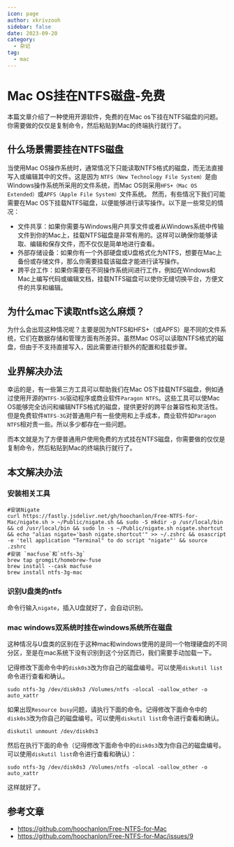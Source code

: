 ```yaml
---
icon: page
author: xkrivzooh
sidebar: false
date: 2023-09-20
category:
  - 杂记
tag:
  - mac
---
```


# Mac OS挂在NTFS磁盘-免费

本篇文章介绍了一种使用开源软件，免费的在Mac os下挂在NTFS磁盘的问题。你需要做的仅仅是复制命令，然后粘贴到Mac的终端执行就行了。

## 什么场景需要挂在NTFS磁盘

当使用Mac OS操作系统时，通常情况下只能读取NTFS格式的磁盘，而无法直接写入或编辑其中的文件。这是因为
`NTFS（New Technology File System）`是由Windows操作系统所采用的文件系统，而Mac OS则采用`HFS+（Mac OS Extended）`或`APFS（Apple File System）`文件系统。
然而，有些情况下我们可能需要在Mac OS下挂载NTFS磁盘，以便能够进行读写操作。以下是一些常见的情况：

- 文件共享：如果你需要与Windows用户共享文件或者从Windows系统中传输文件到你的Mac上，挂载NTFS磁盘是非常有用的。这样可以确保你能够读取、编辑和保存文件，而不仅仅是简单地进行查看。
- 外部存储设备：如果你有一个外部硬盘或U盘格式化为NTFS，想要在Mac上备份或存储文件，那么你需要挂载该磁盘才能进行读写操作。
- 跨平台工作：如果你需要在不同操作系统间进行工作，例如在Windows和Mac上编写代码或编辑文档，挂载NTFS磁盘可以使你无缝切换平台，方便文件的共享和编辑。

## 为什么mac下读取ntfs这么麻烦？

为什么会出现这种情况呢？主要是因为NTFS和HFS+（或APFS）是不同的文件系统，它们在数据存储和管理方面有所差异。虽然Mac OS可以读取NTFS格式的磁盘，但由于不支持直接写入，因此需要进行额外的配置和挂载步骤。

## 业界解决办法

幸运的是，有一些第三方工具可以帮助我们在Mac OS下挂载NTFS磁盘，例如通过使用开源的`NTFS-3G`驱动程序或商业软件`Paragon NTFS`。这些工具可以使Mac OS能够完全访问和编辑NTFS格式的磁盘，提供更好的跨平台兼容性和灵活性。
但是免费软件`NTFS-3G`对普通用户有一些使用和上手成本，商业软件如`Paragon NTFS`相对贵一些。所以多少都存在一些问题。

而本文就是为了方便普通用户使用免费的方式挂在NTFS磁盘，你需要做的仅仅是复制命令，然后粘贴到Mac的终端执行就行了。

## 本文解决办法

### 安装相关工具

```shell
#安装Nigate
curl https://fastly.jsdelivr.net/gh/hoochanlon/Free-NTFS-for-Mac/nigate.sh > ~/Public/nigate.sh && sudo -S mkdir -p /usr/local/bin && cd /usr/local/bin && sudo ln -s ~/Public/nigate.sh nigate.shortcut && echo "alias nigate='bash nigate.shortcut'" >> ~/.zshrc && osascript -e 'tell application "Terminal" to do script "nigate"' && source .zshrc
#安装 `macfuse`和`ntfs-3g`
brew tap gromgit/homebrew-fuse
brew install --cask macfuse
brew install ntfs-3g-mac
```

### 识别U盘类的ntfs

命令行输入`nigate`，插入U盘就好了，会自动识别。


### mac windows双系统时挂在windows系统所在磁盘

这种情况与U盘类的区别在于这种mac和windows使用的是同一个物理硬盘的不同分区，至是在mac系统下没有识别到这个分区而已，我们需要手动加载一下。

记得修改下面命令中的`disk0s3`改为你自己的磁盘编号。可以使用`diskutil list`命令进行查看和确认。

```shell
sudo ntfs-3g /dev/disk0s3 /Volumes/ntfs -olocal -oallow_other -o auto_xattr
```

如果出现`Resource busy`问题，请执行下面的命令。记得修改下面命令中的`disk0s3`改为你自己的磁盘编号。可以使用`diskutil list`命令进行查看和确认。
```shell
diskutil unmount /dev/disk0s3
```
然后在执行下面的命令（记得修改下面命令中的`disk0s3`改为你自己的磁盘编号。可以使用`diskutil list`命令进行查看和确认）：

```shell
sudo ntfs-3g /dev/disk0s3 /Volumes/ntfs -olocal -oallow_other -o auto_xattr
```

这样就好了。

## 参考文章

- https://github.com/hoochanlon/Free-NTFS-for-Mac
- https://github.com/hoochanlon/Free-NTFS-for-Mac/issues/9

<!-- @include: ../scaffolds/post_footer.md -->

